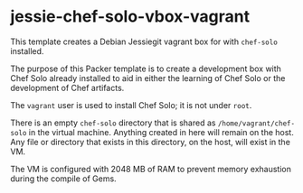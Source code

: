 jessie-chef-solo-vbox-vagrant
===========================

This template creates a Debian Jessiegit vagrant box for with `chef-solo` installed.

The purpose of this Packer template is to create a development box with Chef Solo already installed to aid in either the learning of Chef Solo or the development of Chef artifacts.

The `vagrant` user is used to install Chef Solo; it is not under `root`.

There is an empty `chef-solo` directory that is shared as `/home/vagrant/chef-solo` in the virtual machine. Anything created in here will remain on the host. Any file or directory that exists in this directory, on the host, will exist in the VM.

The VM is configured with 2048 MB of RAM to prevent memory exhaustion during the compile of Gems.
